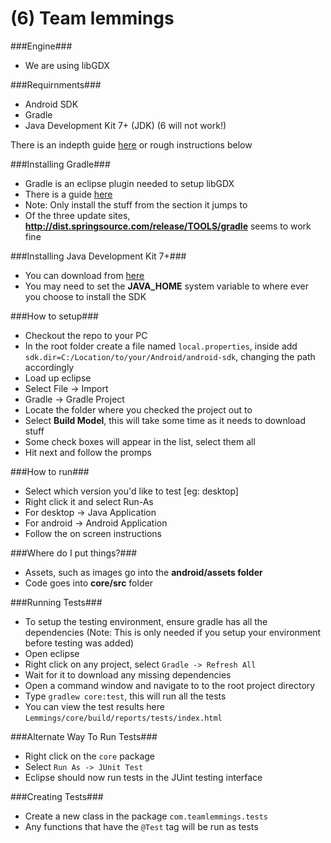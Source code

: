 (6) Team lemmings
=================

###Engine###
 - We are using libGDX

###Requirnments###
 - Android SDK
 - Gradle
 - Java Development Kit 7+ (JDK) (6 will not work!)

There is an indepth guide [here](https://github.com/libgdx/libgdx/wiki/Setting-up-your-Development-Environment-%28Eclipse%2C-Intellij-IDEA%2C-NetBeans%29#setting-up-eclipse) or rough instructions below

###Installing Gradle###
 - Gradle is an eclipse plugin needed to setup libGDX
 - There is a guide [here](https://github.com/spring-projects/eclipse-integration-gradle/#installing-gradle-tooling-from-update-site)
 - Note: Only install the stuff from the section it jumps to
 - Of the three update sites, **http://dist.springsource.com/release/TOOLS/gradle** seems to work fine

###Installing Java Development Kit 7+###
 - You can download from [here](http://www.oracle.com/technetwork/java/javase/downloads/index.html)
 - You may need to set the **JAVA_HOME** system variable to where ever you choose to install the SDK

###How to setup###
 - Checkout the repo to your PC
 - In the root folder create a file named `local.properties`, inside add `sdk.dir=C:/Location/to/your/Android/android-sdk`, changing the path accordingly
 - Load up eclipse
 - Select File -> Import
 - Gradle -> Gradle Project
 - Locate the folder where you checked the project out to
 - Select **Build Model**, this will take some time as it needs to download stuff
 - Some check boxes will appear in the list, select them all
 - Hit next and follow the promps

###How to run###
 - Select which version you'd like to test [eg: desktop]
 - Right click it and select Run-As
  - For desktop -> Java Application
  - For android -> Android Application
 - Follow the on screen instructions

###Where do I put things?###
 - Assets, such as images go into the **android/assets folder**
 - Code goes into **core/src** folder

###Running Tests###
 - To setup the testing environment, ensure gradle has all the dependencies (Note: This is only needed if you setup your environment before testing was added)
  - Open eclipse
  - Right click on any project, select `Gradle -> Refresh All`
  - Wait for it to download any missing dependencies
 - Open a command window and navigate to to the root project directory
 - Type `gradlew core:test`, this will run all the tests
 - You can view the test results here `Lemmings/core/build/reports/tests/index.html`

###Alternate Way To Run Tests###
 - Right click on the `core` package
 - Select `Run As -> JUnit Test`
 - Eclipse should now run tests in the JUint testing interface

###Creating Tests###
 - Create a new class in the package `com.teamlemmings.tests`
 - Any functions that have the `@Test` tag will be run as tests
